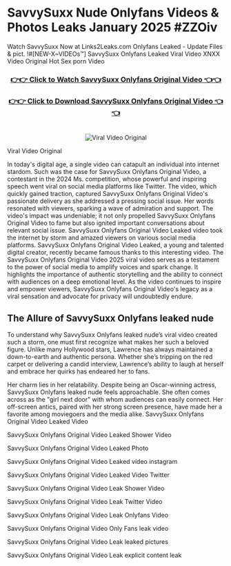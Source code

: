 # SavvySuxx Nude Onlyfans Videos & Photos Leaks January 2025 #ZZOiv

Watch SavvySuxx Now at Links2Leaks.com Onlyfans Leaked - Update Files & pict. !#[NEW-X~VIDEOs™] SavvySuxx Onlyfans Leaked Viral Video XNXX Video Original Hot Sex porn Video
<br>
<div align="center">
<h3><a href="https://links2leaks.com/savvysuxx" rel="nofollow">👉👉 Click to Watch SavvySuxx Onlyfans Original Video 👈👈</a></h3>
<h3><a href="https://links2leaks.com/savvysuxx" rel="nofollow">👉👉 Click to Download SavvySuxx Onlyfans Original Video 👈👈</a></h3>
<br>
<a href="https://links2leaks.com/savvysuxx" rel="nofollow"><img src="https://i.ibb.co/Gkj2r4b/banner.png" alt="Viral Video Original" style="max-width: 100%; display: inline-block;" data-target="animated-image.originalImage"></a>
</div>

Viral Video Original

In today's digital age, a single video can catapult an individual into internet stardom. Such was the case for SavvySuxx Onlyfans Original Video, a contestant in the 2024 Ms. competition, whose powerful and inspiring speech went viral on social media platforms like Twitter.
The video, which quickly gained traction, captured SavvySuxx Onlyfans Original Video's passionate delivery as she addressed a pressing social issue. Her words resonated with viewers, sparking a wave of admiration and support. The video's impact was undeniable; it not only propelled SavvySuxx Onlyfans Original Video to fame but also ignited important conversations about relevant social issue.
SavvySuxx Onlyfans Original Video Leaked video took the internet by storm and amazed viewers on various social media platforms. SavvySuxx Onlyfans Original Video Leaked, a young and talented digital creator, recently became famous thanks to this interesting video.
The SavvySuxx Onlyfans Original Video 2025 viral video serves as a testament to the power of social media to amplify voices and spark change. It highlights the importance of authentic storytelling and the ability to connect with audiences on a deep emotional level. As the video continues to inspire and empower viewers, SavvySuxx Onlyfans Original Video's legacy as a viral sensation and advocate for privacy will undoubtedly endure.

<h2>The Allure of SavvySuxx Onlyfans leaked nude</h2>


To understand why SavvySuxx Onlyfans leaked nude’s viral video created such a storm, one must first recognize what makes her such a beloved figure. Unlike many Hollywood stars, Lawrence has always maintained a down-to-earth and authentic persona. Whether she’s tripping on the red carpet or delivering a candid interview, Lawrence’s ability to laugh at herself and embrace her quirks has endeared her to fans.

Her charm lies in her relatability. Despite being an Oscar-winning actress, SavvySuxx Onlyfans leaked nude feels approachable. She often comes across as the "girl next door" with whom audiences can easily connect. Her off-screen antics, paired with her strong screen presence, have made her a favorite among moviegoers and the media alike.
SavvySuxx Onlyfans Original Video Leaked Video

SavvySuxx Onlyfans Original Video Leaked Shower Video

SavvySuxx Onlyfans Original Video Leaked Photo

SavvySuxx Onlyfans Original Video Leaked video instagram

SavvySuxx Onlyfans Original Video Leaked Video Twitter

SavvySuxx Onlyfans Original Video Leak Shower Video

SavvySuxx Onlyfans Original Video Leak Twitter Video

SavvySuxx Onlyfans Original Video Leak Onlyfans Video

SavvySuxx Onlyfans Original Video Only Fans leak video

SavvySuxx Onlyfans Original Video Leak leaked pictures

SavvySuxx Onlyfans Original Video Leak explicit content leak